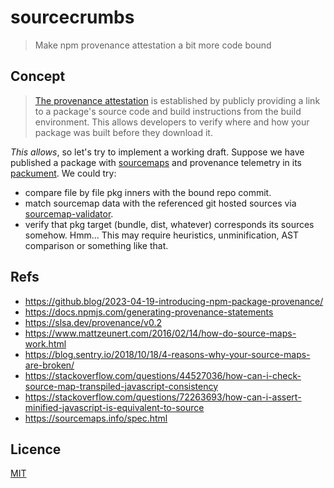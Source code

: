# sourcecrumbs
> Make npm provenance attestation a bit more code bound

## Concept
> [The provenance attestation](https://docs.npmjs.com/generating-provenance-statements) is established by publicly providing a link to a package's source code and build instructions from the build environment. This allows developers to verify where and how your package was built before they download it.

_This allows_, so let's try to implement a working draft. Suppose we have published a package with [sourcemaps](https://sourcemaps.info/spec.html) and provenance telemetry in its [packument](https://github.com/npm/registry/blob/master/docs/responses/package-metadata.md).
We could try:
* compare file by file pkg inners with the bound repo commit.
* match sourcemap data with the referenced git hosted sources via [sourcemap-validator](https://www.npmjs.com/package/sourcemap-validator).
* verify that pkg target (bundle, dist, whatever) corresponds its sources somehow. Hmm... This may require heuristics, unminification, AST comparison or something like that.

## Refs
* https://github.blog/2023-04-19-introducing-npm-package-provenance/
* https://docs.npmjs.com/generating-provenance-statements
* https://slsa.dev/provenance/v0.2
* https://www.mattzeunert.com/2016/02/14/how-do-source-maps-work.html
* https://blog.sentry.io/2018/10/18/4-reasons-why-your-source-maps-are-broken/
* https://stackoverflow.com/questions/44527036/how-can-i-check-source-map-transpiled-javascript-consistency
* https://stackoverflow.com/questions/72263693/how-can-i-assert-minified-javascript-is-equivalent-to-source
* https://sourcemaps.info/spec.html

## Licence
[MIT](./LICENSE)
